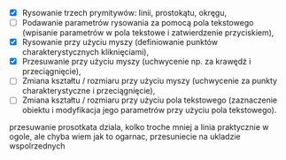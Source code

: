- [x] Rysowanie trzech prymitywów: linii, prostokątu, okręgu,
- [ ] Podawanie parametrów rysowania za pomocą pola tekstowego (wpisanie parametrów w pola tekstowe i zatwierdzenie przyciskiem),
- [x] Rysowanie przy użyciu myszy (definiowanie punktów charakterystycznych kliknięciami),
- [x] Przesuwanie przy użyciu myszy (uchwycenie np. za krawędź i przeciągnięcie),
- [ ] Zmiana kształtu / rozmiaru przy użyciu myszy (uchwycenie za punkty charakterystyczne i przeciągnięcie),
- [ ] Zmiana kształtu / rozmiaru przy użyciu pola tekstowego (zaznaczenie obiektu i modyfikacja jego parametrów przy użyciu pola tekstowego).

przesuwanie prosotkata dziala, kolko troche mniej a linia praktycznie w ogole, ale chyba wiem jak to ogarnac, przesuniecie na ukladzie wspolrzednych